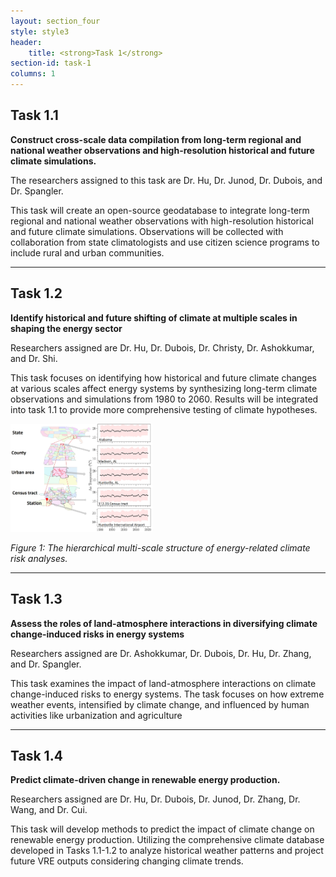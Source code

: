```yaml
---
layout: section_four
style: style3
header:
    title: <strong>Task 1</strong>
section-id: task-1
columns: 1
---
```


## <strong>Task 1.1</strong>

**Construct cross-scale data compilation from long-term regional and national weather
observations and high-resolution historical and future climate simulations.**

The researchers assigned to this task are Dr. Hu, Dr. Junod, Dr. Dubois, and Dr. Spangler.

This task will create an open-source geodatabase to integrate long-term regional
and national weather observations with high-resolution historical and future
climate simulations. Observations will be collected with collaboration from
state climatologists and use citizen science programs to include rural and urban
communities.

---

## <strong>Task 1.2</strong>

**Identify historical and future shifting of climate at multiple scales in
shaping the energy sector**

Researchers assigned are Dr. Hu, Dr. Dubois, Dr. Christy, Dr. Ashokkumar, and Dr. Shi.

This task focuses on identifying how historical and future climate changes at
various scales affect energy systems by synthesizing long-term climate
observations and simulations from 1980 to 2060. Results will be integrated into
task 1.1 to provide more comprehensive testing of climate hypotheses.

<img src="/images/research-tasks/task-1-2.png" alt="The hierarchical multi-scale
structure of energy-related climate risk analyses" style="width: 45%; height:
auto;">

*Figure 1: The hierarchical multi-scale structure of energy-related climate risk
analyses.*

---

## <strong>Task 1.3</strong>

**Assess the roles of land-atmosphere interactions in diversifying climate change-induced risks
in energy systems**

Researchers assigned are Dr. Ashokkumar, Dr. Dubois, Dr. Hu, Dr. Zhang, and Dr. Spangler.

This task examines the impact of land-atmosphere interactions on climate
change-induced risks to energy systems. The task focuses on how extreme weather
events, intensified by climate change, and influenced by human activities like
urbanization and agriculture

---

## <strong>Task 1.4</strong>

**Predict climate-driven change in renewable energy production.**

Researchers assigned are Dr. Hu, Dr. Dubois, Dr. Junod, Dr. Zhang, Dr. Wang, and Dr. Cui.

This task will develop methods to predict the impact of climate change on
renewable energy production. Utilizing the comprehensive climate database
developed in Tasks 1.1-1.2 to analyze historical weather patterns and project
future VRE outputs considering changing climate trends.



